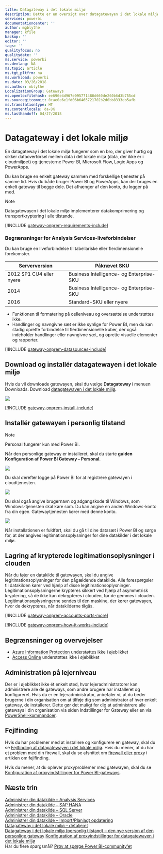 ```yaml
---
title: Datagateway i det lokale miljø
description: Dette er en oversigt over datagatewayen i det lokale miljø til Power BI. Du kan bruge denne gateway til at arbejde med DirectQuery-datakilder. Du kan også bruge denne gateway til at opdatere clouddatasæt med data i det lokale miljø.
services: powerbi
documentationcenter: ''
author: mgblythe
manager: kfile
backup: ''
editor: ''
tags: ''
qualityfocus: no
qualitydate: ''
ms.service: powerbi
ms.devlang: NA
ms.topic: article
ms.tgt_pltfrm: na
ms.workload: powerbi
ms.date: 03/26/2018
ms.author: mblythe
LocalizationGroup: Gateways
ms.openlocfilehash: ee696e4d967e995771480d660de260b6d3b755cd
ms.sourcegitcommit: 0cae0e6e1fd06b6465721702b2d0bb8333eb5afb
ms.translationtype: HT
ms.contentlocale: da-DK
ms.lasthandoff: 04/27/2018
---
```

# <a name="on-premises-data-gateway"></a>Datagateway i det lokale miljø
En datagateway i det lokale miljø fungerer som en bro, der giver hurtig og sikker dataoverførsel mellem data i det lokale miljø (data, der ikke er i cloudmiljøet) og tjenesterne Power BI, Microsoft Flow, Logic Apps og PowerApps.

Du kan bruge en enkelt gateway sammen med forskellige tjenester på samme tid. Hvis du både bruger Power BI og PowerApps, kan der bruges en enkelt gateway til begge dele. Det afhænger af den konto, du logger på med.

> [!NOTE]
> Datagatewayen i det lokale miljø implementerer datakomprimering og transportkryptering i alle tilstande.
> 
> 

<!-- Shared Requirements Include -->
[!INCLUDE [gateway-onprem-requirements-include](./includes/gateway-onprem-requirements-include.md)]

### <a name="limitations-of-analysis-services-live-connections"></a>Begrænsninger for Analysis Services-liveforbindelser
Du kan bruge en liveforbindelse til tabellariske eller flerdimensionelle forekomster.

| **Serverversion** | **Påkrævet SKU** |
| --- | --- |
| 2012 SP1 CU4 eller nyere |Business Intelligence- og Enterprise-SKU |
| 2014 |Business Intelligence- og Enterprise-SKU |
| 2016 |Standard-SKU eller nyere |

* Funktionen til formatering på celleniveau og oversættelse understøttes ikke.
* Handlinger og navngivne sæt er ikke synlige for Power BI, men du kan stadig oprette forbindelse til flerdimensionelle kuber, der også indeholder handlinger eller navngivne sæt, og oprette visuelle elementer og rapporter.

<!-- Shared Install steps Include -->
[!INCLUDE [gateway-onprem-datasources-include](./includes/gateway-onprem-datasources-include.md)]

## <a name="download-and-install-the-on-premises-data-gateway"></a>Download og installér datagatewayen i det lokale miljø
Hvis du vil downloade gatewayen, skal du vælge **Datagateway** i menuen Downloads. Download [datagatewayen i det lokale miljø](http://go.microsoft.com/fwlink/?LinkID=820925).

![](media/service-gateway-onprem/powerbi-download-data-gateway.png)

<!-- Shared Install steps Include -->
[!INCLUDE [gateway-onprem-install-include](./includes/gateway-onprem-install-include.md)]

## <a name="install-the-gateway-in-personal-mode"></a>Installér gatewayen i personlig tilstand
> [!NOTE]
> Personal fungerer kun med Power BI.
> 
> 

Når den personlige gateway er installeret, skal du starte **guiden Konfiguration af Power BI Gateway – Personal**.

![](media/service-gateway-onprem/personal-gateway-launch-configuration.png)

Du skal derefter logge på Power BI for at registrere gatewayen i cloudtjenesten.

![](media/service-gateway-onprem/personal-gateway-signin.png)

Du skal også angive brugernavn og adgangskode til Windows, som Windows-tjenesten skal køre som. Du kan angive en anden Windows-konto fra din egen. Gatewaytjenesten kører med denne konto.

![](media/service-gateway-onprem/personal-gateway-windows-service.png)

Når installationen er fuldført, skal du gå til dine datasæt i Power BI og sørge for, at der angives legitimationsoplysninger for dine datakilder i det lokale miljø.

<a name="credentials"></a>

## <a name="storing-encrypted-credentials-in-the-cloud"></a>Lagring af krypterede legitimationsoplysninger i clouden
Når du føjer en datakilde til gatewayen, skal du angive legitimationsoplysninger for den pågældende datakilde. Alle forespørgsler til datakilden kører ved hjælp af disse legitimationsoplysninger. Legitimationsoplysningerne krypteres sikkert ved hjælp af asymmetrisk kryptering, så de ikke kan dekrypteres i clouden, før de gemmes i clouden. Legitimationsoplysningerne sendes til den maskine, der kører gatewayen, hvor de dekrypteres, når datakilderne tilgås.

<!-- Account and Port information -->
[!INCLUDE [gateway-onprem-accounts-ports-more](./includes/gateway-onprem-accounts-ports-more.md)]

<!-- How the gateway works -->
[!INCLUDE [gateway-onprem-how-it-works-include](./includes/gateway-onprem-how-it-works-include.md)]

## <a name="limitations-and-considerations"></a>Begrænsninger og overvejelser
* [Azure Information Protection](https://docs.microsoft.com/en-us/microsoft-365/enterprise/protect-files-with-aip
) understøttes ikke i øjeblikket
* [Access Online](https://products.office.com/en-us/access) understøttes ikke i øjeblikket

## <a name="tenant-level-administration"></a>Administration på lejerniveau 

Der er i øjeblikket ikke ét enkelt sted, hvor lejeradministratorer kan administrere alle de gateways, som andre brugere har installeret og konfigureret.  Hvis du er en lejeradministrator, anbefaler vi, at du beder brugerne i din organisation om at tilføje dig som administrator af hver enkelt gateway, de installerer. Dette gør det muligt for dig at administrere alle gateways i din organisation via siden Indstillinger for Gateway eller en via [PowerShell-kommandoer](https://docs.microsoft.com/power-bi/service-gateway-high-availability-clusters#powershell-support-for-gateway-clusters). 


## <a name="troubleshooting"></a>Fejlfinding
Hvis du har problemer med at installere og konfigurere en gateway, skal du se [Fejlfinding af datagatewayen i det lokale miljø](service-gateway-onprem-tshoot.md). Hvis du mener, at du har et problem med din firewall, skal du se afsnittet om [firewall eller proxy](service-gateway-onprem-tshoot.md#firewall-or-proxy) i artiklen om fejlfinding.

Hvis du mener, at du oplever proxyproblemer med gatewayen, skal du se [Konfiguration af proxyindstillinger for Power BI-gateways](service-gateway-proxy.md).

## <a name="next-steps"></a>Næste trin
[Administrer din datakilde – Analysis Services](service-gateway-enterprise-manage-ssas.md)  
[Administrer din datakilde – SAP HANA](service-gateway-enterprise-manage-sap.md)  
[Administrer din datakilde – SQL Server](service-gateway-enterprise-manage-sql.md)  
[Administrer din datakilde – Oracle](service-gateway-onprem-manage-oracle.md)  
[Administrer din datakilde – Import/Planlagt opdatering](service-gateway-enterprise-manage-scheduled-refresh.md)  
[Datagateway i det lokale miljø – detaljeret](service-gateway-onprem-indepth.md)  
[Datagateway i det lokale miljø (personlig tilstand) – den nye version af den personlige gateway](service-gateway-personal-mode.md)
[Konfiguration af proxyindstillinger for datagatewayen i det lokale miljø](service-gateway-proxy.md)  
Har du flere spørgsmål? [Prøv at spørge Power BI-community'et](http://community.powerbi.com/)

